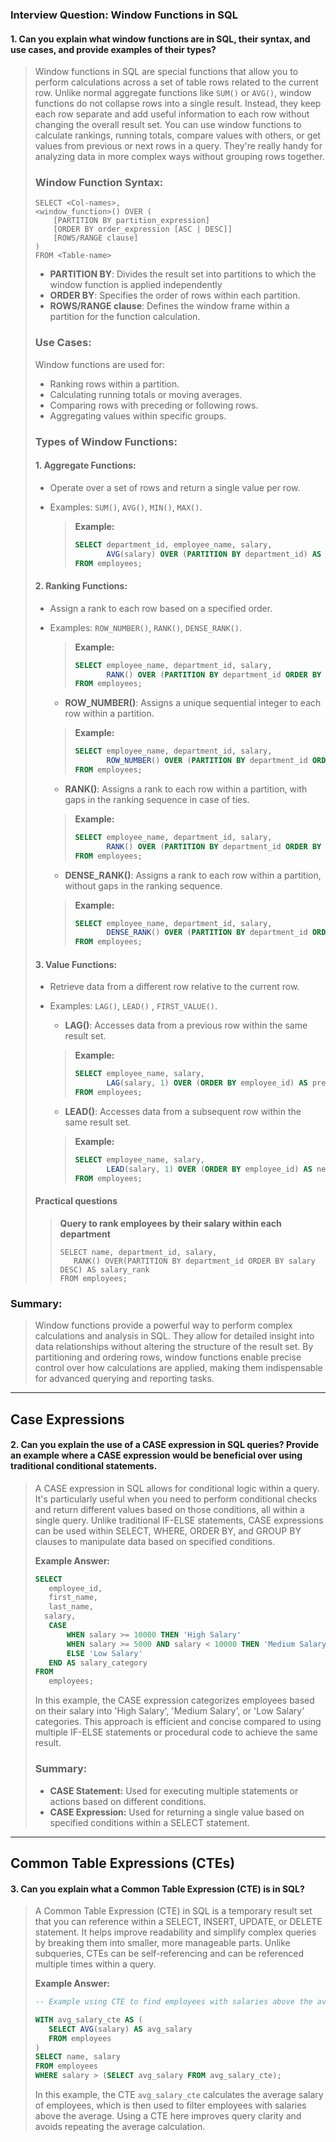 

### Interview Question: Window Functions in SQL
#### 1. Can you explain what window functions are in SQL, their syntax, and use cases, and provide examples of their types?
>
> Window functions in SQL are special functions that allow you to perform calculations across a set of table rows related to the current row. Unlike normal aggregate functions like `SUM()` or `AVG()`, window functions do not collapse rows into a single result. Instead, they keep each row separate and add useful information to each row without changing the overall result set. You can use window functions to calculate rankings, running totals, compare values with others, or get values from previous or next rows in a query. They're really handy for analyzing data in more complex ways without grouping rows together.
>
> ### Window Function Syntax:
> ```
> SELECT <Col-names>,
> <window_function>() OVER (
>     [PARTITION BY partition_expression]
>     [ORDER BY order_expression [ASC | DESC]]
>     [ROWS/RANGE clause]
> )
> FROM <Table-name>
> ```
> - **PARTITION BY**: Divides the result set into partitions to which the window function is applied independently
> - **ORDER BY**: Specifies the order of rows within each partition.
> - **ROWS/RANGE clause**: Defines the window frame within a partition for the function calculation.
>
> ### Use Cases:
> Window functions are used for:
> - Ranking rows within a partition.
> - Calculating running totals or moving averages.
> - Comparing rows with preceding or following rows.
> - Aggregating values within specific groups.
>
> ### Types of Window Functions:
>
> #### 1. Aggregate Functions:
> - Operate over a set of rows and return a single value per row.
> - Examples: `SUM()`, `AVG()`, `MIN()`, `MAX()`.
>   
>   > **Example:**
>   > ```sql
>   > SELECT department_id, employee_name, salary,
>   >        AVG(salary) OVER (PARTITION BY department_id) AS avg_salary
>   > FROM employees;
>   > ```
>
> #### 2. Ranking Functions:
> - Assign a rank to each row based on a specified order.
> - Examples: `ROW_NUMBER()`, `RANK()`, `DENSE_RANK()`.
>   
>   > **Example:**
>   > ```sql
>   > SELECT employee_name, department_id, salary,
>   >        RANK() OVER (PARTITION BY department_id ORDER BY salary DESC) AS rank
>   > FROM employees;
>   > ```
>
>   - **ROW_NUMBER()**: Assigns a unique sequential integer to each row within a partition.
>   
>   > **Example:**
>   > ```sql
>   > SELECT employee_name, department_id, salary,
>   >        ROW_NUMBER() OVER (PARTITION BY department_id ORDER BY salary DESC) AS row_num
>   > FROM employees;
>   > ```
>
>   - **RANK()**: Assigns a rank to each row within a partition, with gaps in the ranking sequence in case of ties.
>   
>   > **Example:**
>   > ```sql
>   > SELECT employee_name, department_id, salary,
>   >        RANK() OVER (PARTITION BY department_id ORDER BY salary DESC) AS rank
>   > FROM employees;
>   > ```
>
>   - **DENSE_RANK()**: Assigns a rank to each row within a partition, without gaps in the ranking sequence.
>   
>   > **Example:**
>   > ```sql
>   > SELECT employee_name, department_id, salary,
>   >        DENSE_RANK() OVER (PARTITION BY department_id ORDER BY salary DESC) AS dense_rank
>   > FROM employees;
>   > ```
>
> #### 3. Value Functions:
> - Retrieve data from a different row relative to the current row.
> - Examples: `LAG()`, `LEAD()` , `FIRST_VALUE()`.
>
>   - **LAG()**: Accesses data from a previous row within the same result set.
>   
>   > **Example:**
>   > ```sql
>   > SELECT employee_name, salary,
>   >        LAG(salary, 1) OVER (ORDER BY employee_id) AS previous_salary
>   > FROM employees;
>   > ```
>
>   - **LEAD()**: Accesses data from a subsequent row within the same result set.
>   
>   > **Example:**
>   > ```sql
>   > SELECT employee_name, salary,
>   >        LEAD(salary, 1) OVER (ORDER BY employee_id) AS next_salary
>   > FROM employees;
>   > ```
>
> #### Practical questions
>
>    > **Query to rank employees by their salary within each department**
>    > ```
>    > SELECT name, department_id, salary,
>    >    RANK() OVER(PARTITION BY department_id ORDER BY salary DESC) AS salary_rank
>    > FROM employees;
>    >```

### Summary:
> Window functions provide a powerful way to perform complex calculations and analysis in SQL. They allow for detailed insight into data relationships without altering the structure of the result set. By partitioning and ordering rows, window functions enable precise control over how calculations are applied, making them indispensable for advanced querying and reporting tasks.


---



## Case Expressions

#### 2. Can you explain the use of a CASE expression in SQL queries? Provide an example where a CASE expression would be beneficial over using traditional conditional statements.
> A CASE expression in SQL allows for conditional logic within a query. It's particularly useful when you need to perform conditional checks and return different values based on those conditions, all within a single query. Unlike traditional IF-ELSE statements, CASE expressions can be used within SELECT, WHERE, ORDER BY, and GROUP BY clauses to manipulate data based on specified conditions.
>
> **Example Answer:**
> 
> ```sql
> SELECT
>    employee_id,
>    first_name,
>    last_name,
>   salary,
>    CASE
>        WHEN salary >= 10000 THEN 'High Salary'
>        WHEN salary >= 5000 AND salary < 10000 THEN 'Medium Salary'
>        ELSE 'Low Salary'
>    END AS salary_category
> FROM
>    employees;
> ```
>
> In this example, the CASE expression categorizes employees based on their salary into 'High Salary', 'Medium Salary', or 'Low Salary' categories. This approach is efficient and concise compared to using multiple IF-ELSE statements or procedural code to achieve the same result.
>
> ### Summary:
> - **CASE Statement:** Used for executing multiple statements or actions based on different conditions.
> - **CASE Expression:** Used for returning a single value based on specified conditions within a SELECT statement.


---

## Common Table Expressions (CTEs)

#### 3. Can you explain what a Common Table Expression (CTE) is in SQL?
>
> A Common Table Expression (CTE) in SQL is a temporary result set that you can reference within a SELECT, INSERT, UPDATE, or DELETE statement. It helps improve readability and simplify complex queries by breaking them into smaller, more manageable parts. Unlike subqueries, CTEs can be self-referencing and can be referenced multiple times within a query.
>
> **Example Answer:**
> 
> ```sql
> -- Example using CTE to find employees with salaries above the average salary
> 
> WITH avg_salary_cte AS (
>    SELECT AVG(salary) AS avg_salary
>    FROM employees
> )
> SELECT name, salary
> FROM employees
> WHERE salary > (SELECT avg_salary FROM avg_salary_cte);
> ```
>
> In this example, the CTE `avg_salary_cte` calculates the average salary of employees, which is then used to filter employees with salaries above the average. Using a CTE here improves query clarity and avoids repeating the average calculation.

